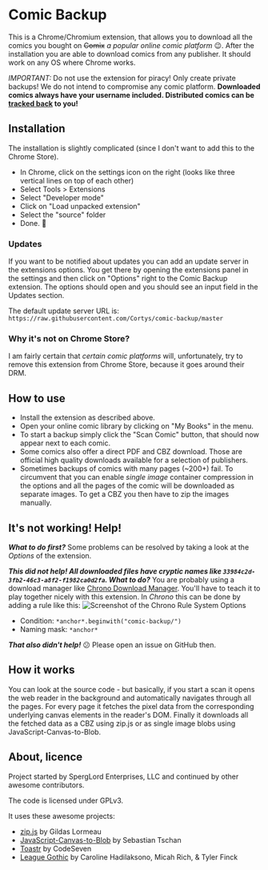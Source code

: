 Comic Backup
======

This is a Chrome/Chromium extension, that allows you to download all the comics you bought on ~~Comix~~ *a popular online comic platform* :wink:. After the installation you are able to download comics from any publisher. It should work on any OS where Chrome works.

*IMPORTANT:* Do not use the extension for piracy! Only create private backups! We do not intend to compromise any comic platform. **Downloaded comics always have your username included. Distributed comics can be [tracked back](https://cortys.github.io/comic-backup/originCheck) to you!**

Installation
-----

The installation is slightly complicated (since I don't want to add this to the Chrome Store).

- In Chrome, click on the settings icon on the right (looks like three vertical lines on top of each other)
- Select Tools > Extensions
- Select "Developer mode"
- Click on "Load unpacked extension"
- Select the "source" folder
- Done. :tada:

### Updates

If you want to be notified about updates you can add an update server in the extensions options. You get there by opening the extensions panel in the settings and then click on "Options" right to the Comic Backup extension. The options should open and you should see an input field in the Updates section.

The default update server URL is: `https://raw.githubusercontent.com/Cortys/comic-backup/master`

### Why it's not on Chrome Store?

I am fairly certain that *certain comic platforms* will, unfortunately, try to remove this extension from Chrome Store, because it goes around their DRM.

How to use
-----

* Install the extension as described above.
* Open your online comic library by clicking on "My Books" in the menu.
* To start a backup simply click the "Scan Comic" button, that should now appear next to each comic.
* Some comics also offer a direct PDF and CBZ download. Those are official high quality downloads available for a selection of publishers.
* Sometimes backups of comics with many pages (~200+) fail. To circumvent that you can enable *single image* container compression in the options and all the pages of the comic will be downloaded as separate images. To get a CBZ you then have to zip the images manually.

It's not working! Help!
----
***What to do first?*** Some problems can be resolved by taking a look at the *Options* of the extension.

***This did not help! All downloaded files have cryptic names like `33984c2d-3fb2-46c3-a8f2-f1982ca0d2fa`. What to do?*** You are probably using a download manager like [Chrono Download Manager](https://www.chronodownloader.net/). You'll have to teach it to play together nicely with this extension. In *Chrono* this can be done by adding a rule like this:
![Screenshot of the Chrono Rule System Options](chronoExampleRule.png)
* Condition: `*anchor*.beginwith("comic-backup/")`
* Naming mask: `*anchor*`

***That also didn't help!*** :confused: Please open an issue on GitHub then.

How it works
-----
You can look at the source code - but basically, if you start a scan it opens the web reader in the background and automatically navigates through all the pages. For every page it fetches the pixel data from the corresponding underlying canvas elements in the reader's DOM. Finally it downloads all the fetched data as a CBZ using zip.js or as single image blobs using JavaScript-Canvas-to-Blob.

About, licence
----

Project started by SpergLord Enterprises, LLC and continued by other awesome contributors.

The code is licensed under GPLv3.

It uses these awesome projects:
* [zip.js](https://github.com/gildas-lormeau/zip.js) by Gildas Lormeau
* [JavaScript-Canvas-to-Blob](https://github.com/blueimp/JavaScript-Canvas-to-Blob) by Sebastian Tschan
* [Toastr](https://github.com/CodeSeven/toastr) by CodeSeven
* [League Gothic](https://github.com/theleagueof/league-gothic) by Caroline Hadilaksono, Micah Rich, & Tyler Finck

